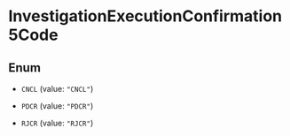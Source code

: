 
# InvestigationExecutionConfirmation5Code

## Enum


* `CNCL` (value: `"CNCL"`)

* `PDCR` (value: `"PDCR"`)

* `RJCR` (value: `"RJCR"`)



